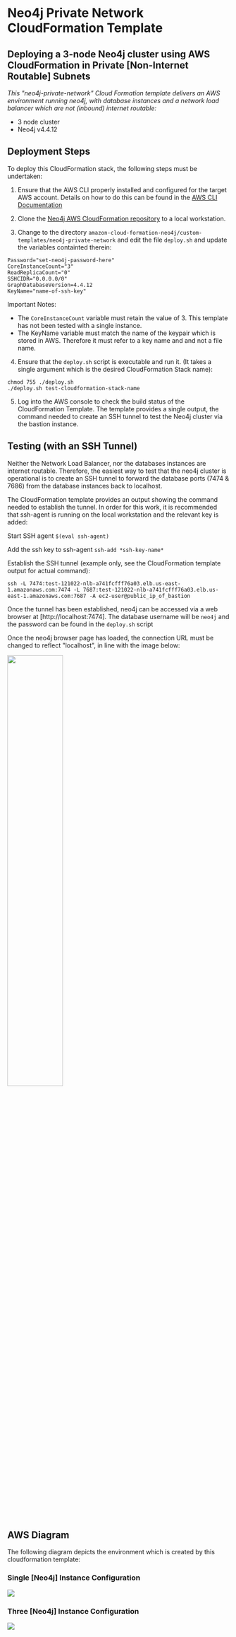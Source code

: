 # Neo4j Private Network CloudFormation Template


## Deploying a 3-node Neo4j cluster using AWS CloudFormation in Private [Non-Internet Routable] Subnets

*This "neo4j-private-network" Cloud Formation template delivers an AWS environment running neo4j, with database instances and a network load balancer which are not (inbound) internet routable:*

 - 3 node cluster
 - Neo4j v4.4.12
 
 
## Deployment Steps

To deploy this CloudFormation stack, the following steps must be undertaken:

1) Ensure that the AWS CLI properly installed and configured for the target AWS account.  Details on how to do this can be found in the [AWS CLI Documentation](https://docs.aws.amazon.com/cli/latest/userguide/cli-chap-configure.html)

2) Clone the [Neo4j AWS CloudFormation repository](
https://github.com/neo4j-partners/amazon-cloud-formation-neo4j) to a local workstation.  

3) Change to the directory ```amazon-cloud-formation-neo4j/custom-templates/neo4j-private-network``` and edit the file ```deploy.sh``` and update the variables containted therein:

```
Password="set-neo4j-password-here"
CoreInstanceCount="3"
ReadReplicaCount="0"
SSHCIDR="0.0.0.0/0"
GraphDatabaseVersion=4.4.12
KeyName="name-of-ssh-key"
```
Important Notes:
 - The ```CoreInstanceCount``` variable must retain the value of 3.  This template has not been tested with a single instance.
 - The KeyName variable must match the name of the keypair which is stored in AWS.  Therefore it must refer to a key name and and not a file name.
 
4) Ensure that the ```deploy.sh``` script is executable and run it.  (It takes a single argument which is the desired CloudFormation Stack name):
```
chmod 755 ./deploy.sh
./deploy.sh test-cloudformation-stack-name
```

5) Log into the AWS console to check the build status of the CloudFormation Template.  The template provides a single output, the command needed to create an SSH tunnel to test the Neo4j cluster via the bastion instance.

## Testing (with an SSH Tunnel)
Neither the Network Load Balancer, nor the databases instances are internet routable.  Therefore, the easiest way to test that the neo4j cluster is operational is to create an SSH tunnel to forward the database ports (7474 & 7686) from the database instances back to localhost.

The CloudFormation template provides an output showing the command needed to establish the tunnel.  In order for this work, it is recommended that ssh-agent is running on the local workstation and the relevant key is added:

Start SSH agent
```$(eval ssh-agent)```

Add the ssh key to ssh-agent
```ssh-add *ssh-key-name*```

Establish the SSH tunnel (example only, see the CloudFormation template output for actual command):

```
ssh -L 7474:test-121022-nlb-a741fcfff76a03.elb.us-east-1.amazonaws.com:7474 -L 7687:test-121022-nlb-a741fcfff76a03.elb.us-east-1.amazonaws.com:7687 -A ec2-user@public_ip_of_bastion
```

Once the tunnel has been established, neo4j can be accessed via a web browser at [http://localhost:7474].  The database username will be ```neo4j``` and the password can be found in the ```deploy.sh``` script 

Once the neo4j browser page has loaded, the connection URL must be changed to reflect "localhost", in line with the image below:

<img src="https://raw.githubusercontent.com/neo4j-partners/amazon-cloud-formation-neo4j/main/custom-templates/neo4j-private-network/images/localhost.jpg" height="50%" width="50%" align="center">

## AWS Diagram

The following diagram depicts the environment which is created by this cloudformation template:

### Single [Neo4j] Instance Configuration
![](images/neo4j-aws-1-node-private.png?raw=true)

### Three [Neo4j] Instance Configuration
![](images/neo4j-aws-3-node-private.png?raw=true)
